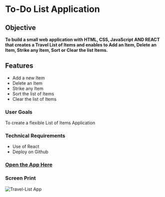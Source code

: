 # To-Do List Application

## Objective

**To build a small web application with HTML, CSS, JavaScript AND REACT that creates a Travel List of Items and enables to Add an Item, Delete an Item, Strike any Item, Sort or Clear the list Items.**

## Features

- Add a new Item
- Delete an Item
- Strike any Item
- Sort the list of Items
- Clear the list of Items

### User Goals

To create a flexible List of Items Application

### Technical Requirements

- Use of React
- Deploy on Github

### [Open the App Here](https://terryrossi.github.io/travel-list/)

### Screen Print

![Travel-List App](images/travel-list.png)
